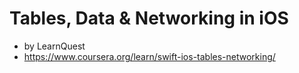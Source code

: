 # Tables, Data & Networking in iOS
- by LearnQuest
- https://www.coursera.org/learn/swift-ios-tables-networking/
